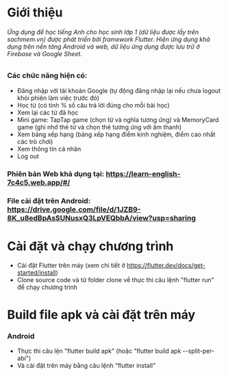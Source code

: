 # Giới thiệu
###### Ứng dụng để học tiếng Anh cho học sinh lớp 1 (dữ liệu được lấy trên sachmem.vn) được phát triển bởi framework Flutter. Hiện ứng dụng khả dụng trên nền tảng Android và web, dữ liệu ứng dụng được lưu trữ ở Firebase và Google Sheet.
### Các chức năng hiện có:
+ Đăng nhập với tài khoản Google (tự động đăng nhập lại nếu chưa logout khỏi phiên làm việc trước đó)
+ Học từ (có tính % số câu trả lời đúng cho mỗi bài học)
+ Xem lại các từ đã học
+ Mini game: TapTap game (chọn từ và nghĩa tương ứng) và MemoryCard game (ghi nhớ thẻ từ và chọn thẻ tương ứng với âm thanh)
+ Xem bảng xếp hạng (bảng xếp hạng điểm kinh nghiệm, điểm cao nhất các trò chơi)
+ Xem thông tin cá nhân
+ Log out

### Phiên bản Web khả dụng tại: https://learn-english-7c4c5.web.app/#/
### File cài đặt trên Android: https://drive.google.com/file/d/1JZB9-8K_u8edBpAsSUNusxQ3LpVEQbbA/view?usp=sharing

# Cài đặt và chạy chương trình 
- Cài đặt Flutter trên máy (xem chi tiết ở https://flutter.dev/docs/get-started/install)
- Clone source code và từ folder clone về thực thi câu lệnh "flutter run" để chạy chương trình

# Build file apk và cài đặt trên máy 
### Android
- Thực thi câu lện "flutter build apk" (hoặc "flutter build apk --split-per-abi")
- Và cài đặt trên máy bằng câu lệnh "flutter install"
